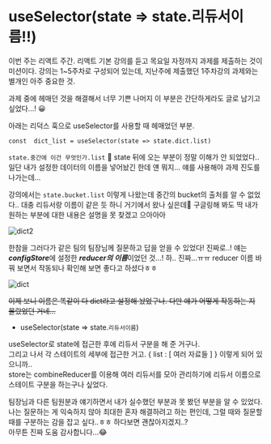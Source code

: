 # useSelector(state => state.리듀서이름!!)

이번 주는 리액트 주간. 리액트 기본 강의를 듣고 목요일 자정까지 과제를 제출하는 것이 미션이다.
강의는 1~5주차로 구성되어 있는데, 지난주에 제출했던 1주차강의 과제와는 별개인 아주 중요한 것.

과제 중에 헤매던 것을 해결해서 너무 기쁜 나머지 이 부분은 간단하게라도 글로 남기고 싶었다...! 😀

아래는 리덕스 훅으로 useSelector를 사용할 때 헤매었던 부분.
```
const  dict_list = useSelector(state => state.dict.list)
```
```state.중간에 이건 무엇인가.list``` 🤣 state 뒤에 오는 부분이 정말 이해가 안 되었었다.. 일단 내가 설정한 데이터의 이름을 넣어놨긴 한데 얜 뭐지... 얘를 사용해야 과제 진도를 나가는데...

강의에서는 ```state.bucket.list``` 이렇게 나왔는데 중간의 bucket의 출처를 알 수 없었다.. 대충 리듀서랑 이름이 같은 듯 하니 거기에서 왔나 싶은데🤔 구글링해 봐도 딱 내가 원하는 부분에 대한 내용은 설명을 못 찾겠고 으아아아

![dict2](https://user-images.githubusercontent.com/60069112/123687764-446dce00-d88c-11eb-84bc-f3f6d97ab477.png)

한참을 그러다가 같은 팀의 팀장님께 질문하고 답을 얻을 수 있었다! 진짜로..!
얘는 ***configStore***에 설정한 ***reducer의 이름***이었던 것...! 하.. 진짜...ㅠㅠ
reducer 이름 바꿔 보면서 작동되나 확인해 보면 좋다고 하셨다ㅎㅎ

![dict](https://user-images.githubusercontent.com/60069112/123687729-3c159300-d88c-11eb-8fcb-62fe7a576fbf.png)

~~이제 보니 이름은 똑같이 다 dict라고 설정해 놨었구나. 다만 얘가 어떻게 작동하는 지 몰랐었던 거네...~~
+ useSelector(state => state.```리듀서이름```)

useSelector로 state에 접근한 후에 리듀서 구분을 해 준 거구나.    
그리고 나서 각 스테이트의 세부에 접근한 거고. { list : [ 여러 자료들 ] } 이렇게 되어 있으니까..    
store는 combineReducer를 이용해 여러 리듀서를 모아 관리하기에 리듀서 이름으로 스테이트 구분을 하는구나 싶었다.


팀장님과 다른 팀원분과 얘기하면서 내가 실수했던 부분과 못 봤던 부분을 알 수 있었다.    
나는 질문하는 게 익숙하지 않아 최대한 혼자 해결하려고 하는 편인데, 그럴 때와 질문할 때를 구분하는 감을 잡고 싶다..ㅎㅎ 하다보면 괜찮아지겠지..?    
아무튼 진짜 도움 감사합니다...😂
